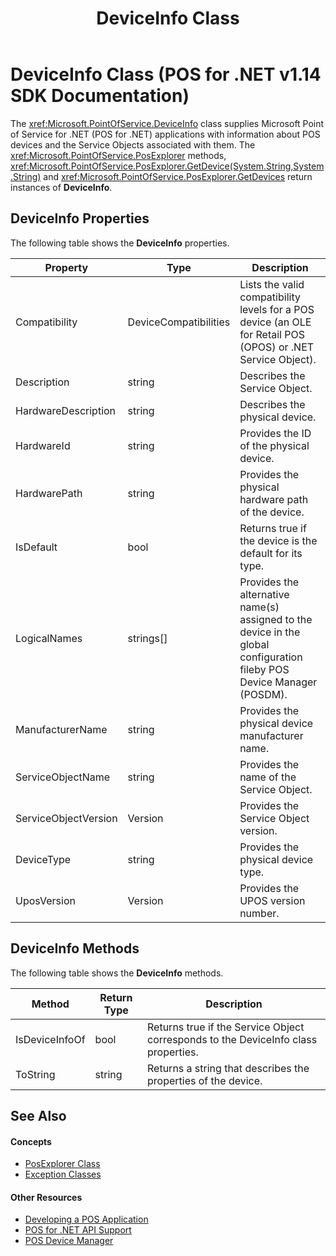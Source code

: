 ﻿---
title: DeviceInfo Class
description: DeviceInfo Class (POS for .NET v1.14 SDK Documentation)
ms.date: 03/03/2014
ms.topic: how-to
ms.custom: "pos-restored-from-archive,UpdateFrequency5"
---

# DeviceInfo Class (POS for .NET v1.14 SDK Documentation)

The <xref:Microsoft.PointOfService.DeviceInfo> class supplies Microsoft Point of Service for .NET (POS for .NET) applications with information about POS devices and the Service Objects associated with them. The <xref:Microsoft.PointOfService.PosExplorer> methods, <xref:Microsoft.PointOfService.PosExplorer.GetDevice(System.String,System.String)> and <xref:Microsoft.PointOfService.PosExplorer.GetDevices> return instances of **DeviceInfo**.

## DeviceInfo Properties

The following table shows the **DeviceInfo** properties.

| Property             | Type                  | Description                                                                                                            |
|----------------------|-----------------------|------------------------------------------------------------------------------------------------------------------------|
| Compatibility        | DeviceCompatibilities | Lists the valid compatibility levels for a POS device (an OLE for Retail POS (OPOS) or .NET Service Object).           |
| Description          | string                | Describes the Service Object.                                                                                          |
| HardwareDescription  | string                | Describes the physical device.                                                                                         |
| HardwareId           | string                | Provides the ID of the physical device.                                                                                |
| HardwarePath         | string                | Provides the physical hardware path of the device.                                                                     |
| IsDefault            | bool                  | Returns true if the device is the default for its type.                                                                |
| LogicalNames         | strings[]             | Provides the alternative name(s) assigned to the device in the global configuration fileby POS Device Manager (POSDM). |
| ManufacturerName     | string                | Provides the physical device manufacturer name.                                                                        |
| ServiceObjectName    | string                | Provides the name of the Service Object.                                                                               |
| ServiceObjectVersion | Version               | Provides the Service Object version.                                                                                   |
| DeviceType           | string                | Provides the physical device type.                                                                                     |
| UposVersion          | Version               | Provides the UPOS version number.                                                                                      |

## DeviceInfo Methods

The following table shows the **DeviceInfo** methods.

| Method         | Return Type | Description                                                                        |
|----------------|-------------|------------------------------------------------------------------------------------|
| IsDeviceInfoOf | bool        | Returns true if the Service Object corresponds to the DeviceInfo class properties. |
| ToString       | string      | Returns a string that describes the properties of the device.                      |

## See Also

#### Concepts

- [PosExplorer Class](posexplorer-class.md)
- [Exception Classes](exception-classes.md)

#### Other Resources

- [Developing a POS Application](developing-a-pos-application.md)
- [POS for .NET API Support](pos-for-net-api-support.md)
- [POS Device Manager](pos-device-manager.md)

